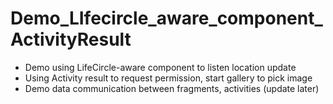 # Demo_LIfecircle_aware_component_ActivityResult
- Demo using LifeCircle-aware component to listen location update
- Using Activity result to request permission, start gallery to pick image
- Demo data communication between fragments, activities (update later)
